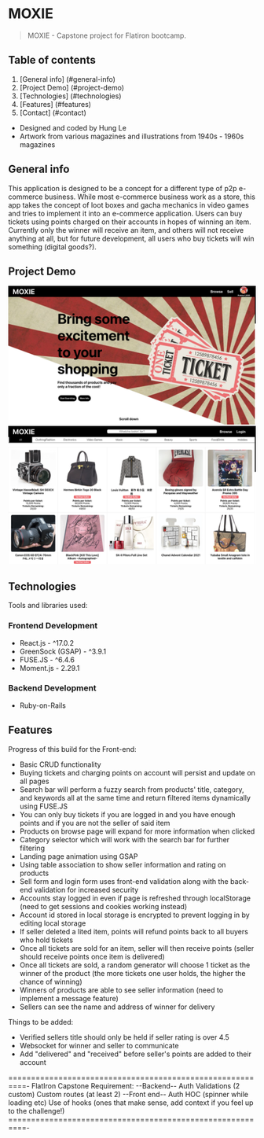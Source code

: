 # MOXIE

> MOXIE - Capstone project for Flatiron bootcamp.

## Table of contents

1. [General info] (#general-info)
2. [Project Demo] (#project-demo)
3. [Technologies] (#technologies)
4. [Features] (#features)
5. [Contact] (#contact)

- Designed and coded by Hung Le
- Artwork from various magazines and illustrations from 1940s - 1960s magazines

<a name="general-info"></a>

## General info

This application is designed to be a concept for a different type of p2p e-commerce business. While most e-commerce business work as a store, this app takes the concept of loot boxes and gacha mechanics in video games and tries to implement it into an e-commerce application. Users can buy tickets using points charged on their accounts in hopes of winning an item. Currently only the winner will receive an item, and others will not receive anything at all, but for future development, all users who buy tickets will win something (digital goods?).

<a name="project-demo"></a>

## Project Demo

<div align="center">
<kbd>
<img src="./moxie-screenshot.png">
</kbd>
</div>

<div align="center">
<kbd>
<img src="./moxie-screenshot2.png">
</kbd>
</div>

<a name="technologies"></a>

## Technologies

Tools and libraries used:

### Frontend Development

- React.js - ^17.0.2
- GreenSock (GSAP) - ^3.9.1
- FUSE.JS - ^6.4.6
- Moment.js - 2.29.1

### Backend Development

- Ruby-on-Rails

## Features

Progress of this build for the Front-end:

- Basic CRUD functionality
- Buying tickets and charging points on account will persist and update on all pages
- Search bar will perform a fuzzy search from products' title, category, and keywords all at the same time and return filtered items dynamically using FUSE.JS
- You can only buy tickets if you are logged in and you have enough points and if you are not the seller of said item
- Products on browse page will expand for more information when clicked
- Category selector which will work with the search bar for further filtering
- Landing page animation using GSAP
- Using table association to show seller information and rating on products
- Sell form and login form uses front-end validation along with the back-end validation for increased security
- Accounts stay logged in even if page is refreshed through localStorage (need to get sessions and cookies working instead)
- Account id stored in local storage is encrypted to prevent logging in by editing local storage
- If seller deleted a lited item, points will refund points back to all buyers who hold tickets
- Once all tickets are sold for an item, seller will then receive points (seller should receive points once item is delivered)
- Once all tickets are sold, a random generator will choose 1 ticket as the winner of the product (the more tickets one user holds, the higher the chance of winning)
- Winners of products are able to see seller information (need to implement a message feature)
- Sellers can see the name and address of winner for delivery

Things to be added:

- Verified sellers title should only be held if seller rating is over 4.5
- Websocket for winner and seller to communicate
- Add "delivered" and "received" before seller's points are added to their account

==========================================================-
FlatIron Capstone Requirement:
--Backend--
Auth
Validations (2 custom)
Custom routes (at least 2)
--Front end--
Auth
HOC (spinner while loading etc)
Use of hooks (ones that make sense, add context if you feel up to the challenge!)
==========================================================-

